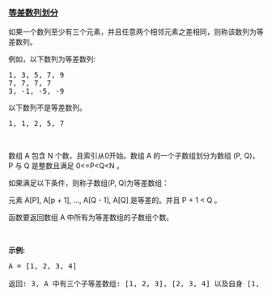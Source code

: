 ### [等差数列划分](https://leetcode-cn.com/problems/arithmetic-slices)

<p>如果一个数列至少有三个元素，并且任意两个相邻元素之差相同，则称该数列为等差数列。</p>

<p>例如，以下数列为等差数列:</p>

<pre>
1, 3, 5, 7, 9
7, 7, 7, 7
3, -1, -5, -9</pre>

<p>以下数列不是等差数列。</p>

<pre>
1, 1, 2, 5, 7</pre>

<p>&nbsp;</p>

<p>数组 A 包含 N 个数，且索引从0开始。数组 A 的一个子数组划分为数组 (P, Q)，P 与 Q 是整数且满足 0&lt;=P&lt;Q&lt;N 。</p>

<p>如果满足以下条件，则称子数组(P, Q)为等差数组：</p>

<p>元素 A[P], A[p + 1], ..., A[Q - 1], A[Q] 是等差的。并且&nbsp;P + 1 &lt; Q 。</p>

<p>函数要返回数组 A 中所有为等差数组的子数组个数。</p>

<p>&nbsp;</p>

<p><strong>示例:</strong></p>

<pre>
A = [1, 2, 3, 4]

返回: 3, A 中有三个子等差数组: [1, 2, 3], [2, 3, 4] 以及自身 [1, 2, 3, 4]。
</pre>
